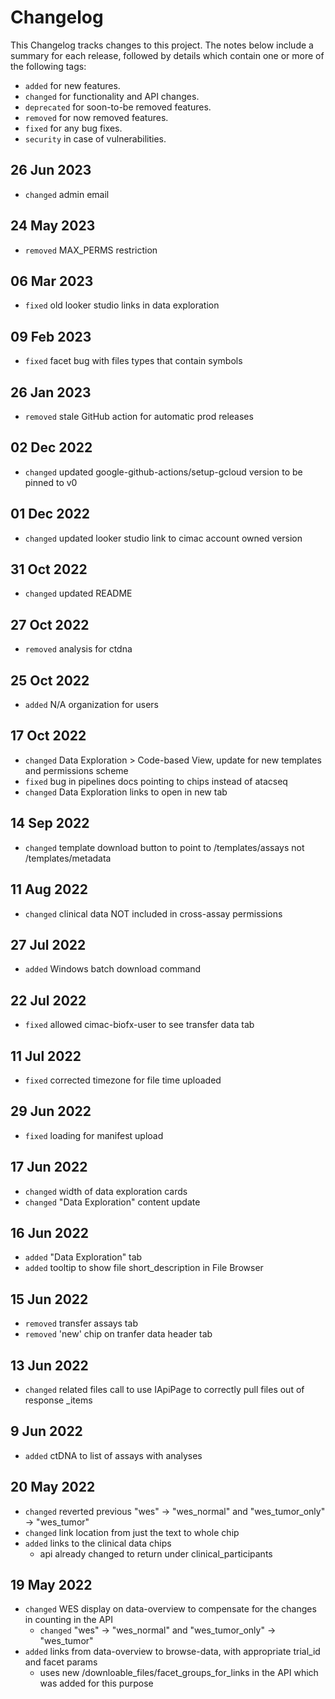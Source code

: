 # Changelog

This Changelog tracks changes to this project. The notes below include a summary for each release, followed by details which contain one or more of the following tags:

- `added` for new features.
- `changed` for functionality and API changes.
- `deprecated` for soon-to-be removed features.
- `removed` for now removed features.
- `fixed` for any bug fixes.
- `security` in case of vulnerabilities.

## 26 Jun 2023

- `changed` admin email

## 24 May 2023

- `removed` MAX_PERMS restriction

## 06 Mar 2023

- `fixed` old looker studio links in data exploration

## 09 Feb 2023

- `fixed` facet bug with files types that contain symbols

## 26 Jan 2023

- `removed` stale GitHub action for automatic prod releases

## 02 Dec 2022

- `changed` updated google-github-actions/setup-gcloud version to be pinned to v0

## 01 Dec 2022

- `changed` updated looker studio link to cimac account owned version

## 31 Oct 2022

- `changed` updated README

## 27 Oct 2022

- `removed` analysis for ctdna

## 25 Oct 2022

- `added` N/A organization for users

## 17 Oct 2022

- `changed` Data Exploration > Code-based View, update for new templates and permissions scheme
- `fixed` bug in pipelines docs pointing to chips instead of atacseq
- `changed` Data Exploration links to open in new tab

## 14 Sep 2022

- `changed` template download button to point to /templates/assays not /templates/metadata

## 11 Aug 2022

- `changed` clinical data NOT included in cross-assay permissions

## 27 Jul 2022

- `added` Windows batch download command

## 22 Jul 2022

- `fixed` allowed cimac-biofx-user to see transfer data tab

## 11 Jul 2022

- `fixed` corrected timezone for file time uploaded

## 29 Jun 2022

- `fixed` loading for manifest upload

## 17 Jun 2022

- `changed` width of data exploration cards
- `changed` "Data Exploration" content update

## 16 Jun 2022

- `added` "Data Exploration" tab
- `added` tooltip to show file short_description in File Browser


## 15 Jun 2022

- `removed` transfer assays tab
- `removed` 'new' chip on tranfer data header tab

## 13 Jun 2022

- `changed` related files call to use IApiPage to correctly pull files out of response _items

## 9 Jun 2022

- `added` ctDNA to list of assays with analyses

## 20 May 2022

- `changed` reverted previous "wes" -> "wes_normal" and "wes_tumor_only" -> "wes_tumor"
- `changed` link location from just the text to whole chip
- `added` links to the clinical data chips
  - api already changed to return under clinical_participants

## 19 May 2022

- `changed` WES display on data-overview to compensate for the changes in counting in the API
  - `changed` "wes" -> "wes_normal" and "wes_tumor_only" -> "wes_tumor"
- `added` links from data-overview to browse-data, with appropriate trial_id and facet params
  - uses new /downloable_files/facet_groups_for_links in the API which was added for this purpose

